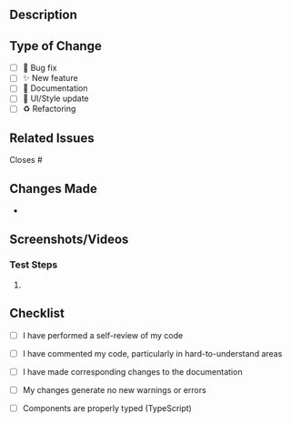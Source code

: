## Description

<!-- Add a description of the changes. You can paste the issue/feature description  -->

## Type of Change

<!-- Please check the relevant option(s) -->

- [ ] 🐛 Bug fix
- [ ] ✨ New feature
- [ ] 📝 Documentation
- [ ] 🎨 UI/Style update
- [ ] ♻️ Refactoring

## Related Issues

<!-- Link to related issues using #issue_number -->

Closes #

## Changes Made

<!-- List the main changes made in this PR -->

- 


## Screenshots/Videos

<!-- If applicable, add screenshots or videos to demonstrate the changes -->

### Test Steps

<!-- Provide steps to test the changes -->

1. 


## Checklist

<!-- Check all that apply -->

- [ ] I have performed a self-review of my code
- [ ] I have commented my code, particularly in hard-to-understand areas
- [ ] I have made corresponding changes to the documentation
- [ ] My changes generate no new warnings or errors
- [ ] Components are properly typed (TypeScript)


